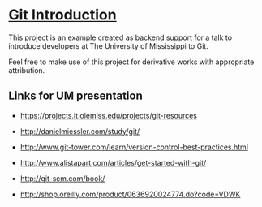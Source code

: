 # [Git Introduction](https://github.com/ErrolSayre/Git-Introduction)

This project is an example created as backend support for a talk to introduce developers at The University of Mississippi to Git.

Feel free to make use of this project for derivative works with appropriate attribution.

## Links for UM presentation

* https://projects.it.olemiss.edu/projects/git-resources

* http://danielmiessler.com/study/git/
* http://www.git-tower.com/learn/version-control-best-practices.html
* http://www.alistapart.com/articles/get-started-with-git/
* http://git-scm.com/book/

* http://shop.oreilly.com/product/0636920024774.do?code=VDWK
